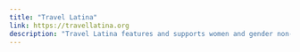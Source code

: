 ```yaml
---
title: "Travel Latina"
link: https://travellatina.org
description: "Travel Latina features and supports women and gender non-binary people of the Latin American & Caribbean diaspora who travel the world. TL wants to empower Latinxs to travel, combat negative stereotypes & machismo, encourage them to connect with & embrace their roots, and push for a more conscious traveler."
---
```

